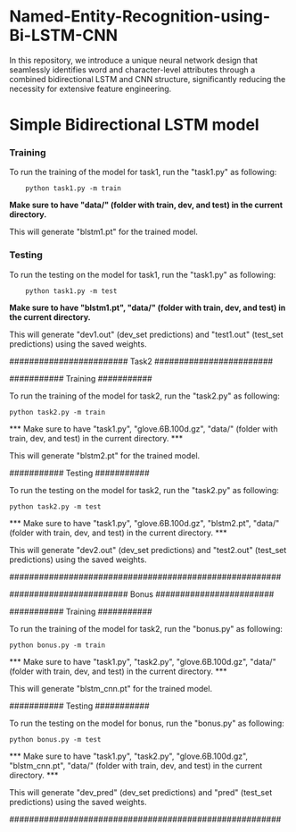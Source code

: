 # Named-Entity-Recognition-using-Bi-LSTM-CNN
In this repository, we introduce a unique neural network design that seamlessly identifies word and character-level attributes through a combined bidirectional LSTM and CNN structure, significantly reducing the necessity for extensive feature engineering.

# Simple Bidirectional LSTM model
### Training 

To run the training of the model for task1, run the "task1.py" as following:

```
    python task1.py -m train
```


**Make sure to have "data/" (folder with train, dev, and test) in the current directory.**

This will generate "blstm1.pt" for the trained model.

### Testing 

To run the testing on the model for task1, run the "task1.py" as following:

```
    python task1.py -m test
```

**Make sure to have "blstm1.pt", "data/" (folder with train, dev, and test) in the current directory.**

This will generate "dev1.out" (dev_set predictions) and "test1.out" (test_set predictions) using the saved weights.



######################## Task2 ########################

########### Training ###########

To run the training of the model for task2, run the "task2.py" as following:

    python task2.py -m train

*** Make sure to have "task1.py", "glove.6B.100d.gz", "data/" (folder with train, dev, and test) in the current directory. ***

This will generate "blstm2.pt" for the trained model.

########### Testing ###########

To run the testing on the model for task2, run the "task2.py" as following:

    python task2.py -m test

*** Make sure to have "task1.py", "glove.6B.100d.gz", "blstm2.pt", "data/" (folder with train, dev, and test) in the current directory. ***

This will generate "dev2.out" (dev_set predictions) and "test2.out" (test_set predictions) using the saved weights.

#######################################################



######################## Bonus ########################

########### Training ###########

To run the training of the model for task2, run the "bonus.py" as following:

    python bonus.py -m train

*** Make sure to have "task1.py", "task2.py", "glove.6B.100d.gz", "data/" (folder with train, dev, and test) in the current directory. ***

This will generate "blstm_cnn.pt" for the trained model.

########### Testing ###########

To run the testing on the model for bonus, run the "bonus.py" as following:

    python bonus.py -m test

*** Make sure to have "task1.py", "task2.py", "glove.6B.100d.gz", "blstm_cnn.pt", "data/" (folder with train, dev, and test) in the current directory. ***

This will generate "dev_pred" (dev_set predictions) and "pred" (test_set predictions) using the saved weights.

#######################################################

